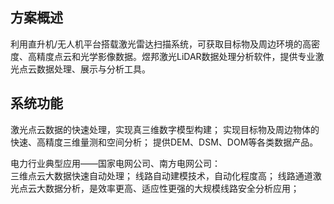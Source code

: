 ## 方案概述 

利用直升机/无人机平台搭载激光雷达扫描系统，可获取目标物及周边环境的高密度、高精度点云和光学影像数据。煜邦激光LiDAR数据处理分析软件，提供专业激光点云数据处理、展示与分析工具。

## 系统功能

激光点云数据的快速处理，实现真三维数字模型构建；
实现目标物及周边物体的快速、高精度三维量测和空间分析；
提供DEM、DSM、DOM等各类数据产品。

电力行业典型应用——国家电网公司、南方电网公司：  
三维点云大数据快速自动处理；
线路自动建模技术，自动化程度高；
线路通道激光点云大数据分析，是效率更高、适应性更强的大规模线路安全分析应用；
